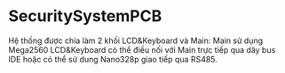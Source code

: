 # SecuritySystemPCB
Hệ thống được chia làm 2 khối LCD&Keyboard và Main:
Main sử dụng Mega2560
LCD&Keyboard có thể điều nối với Main trực tiếp qua dây bus IDE hoặc có thể sử dung Nano328p giao tiếp qua RS485.
